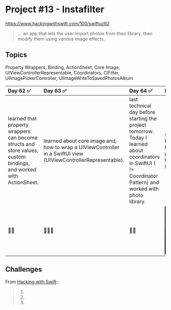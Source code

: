 # Project #13 - Instafilter

https://www.hackingwithswift.com/100/swiftui/62

> ...  an app that lets the user import photos from their library, then modify them using various image effects.

## Topics
Property Wrappers, Binding, ActionSheet, Core Image, UIViewControllerRepresentable, Coordinators, CIFilter, UIImagePickerController, UIImageWriteToSavedPhotosAlbum

|Day 62 :white_check_mark: | Day 63 :white_check_mark: | Day 64 :white_check_mark: | Day 65 :white_check_mark: | Day 66 :white_check_mark: |
|:--|:--|:--|:--|:--|
| learned that property wrappers can become structs and store values, custom bindings, and worked with ActionSheet. | learned about core image and, how to wrap a UIViewController in a SwiftUI view (UIViewControllerRepresentable). | last technical day before starting the project tomorrow. Today I learned about coordinators in SwiftUI ( != Coordinator Pattern) and worked with photo library. | started project #13! Consolidated what I learned from the past three days and built an app that lets people import photos from their library, and modify the picture using filters (the filters feature be implemented tomorrow). | completed the project. Finished adding the list filters you can apply to an image and, saved an image to library.  |
| 🤰🏽| 👩🏽‍🍼 | 👩‍👦 | ![D65](https://user-images.githubusercontent.com/12801333/124197994-bd903f80-da9d-11eb-80a6-60dd23b0e0eb.mp4) | ![D66](Data/D66.mp4)

## Challenges

From [Hacking with Swift]():
>1. 
>2. 
>3. 
